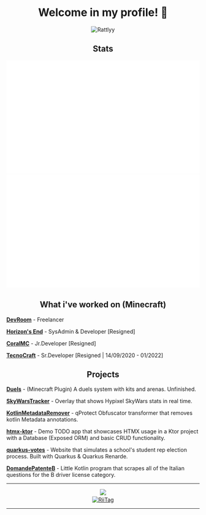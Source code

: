 <h1 align="center">Welcome in my profile! 👋</h1>
<p align="center"> 
<img src="https://komarev.com/ghpvc/?username=Rattlyy" alt="Rattlyy" />
</p>

<h2 align="center"> Stats</h2>
<p align="center">
<a href="https://http.cat/200">
<img src="https://raw.githubusercontent.com/Rattlyy/generateStats/master/generated/overview.svg#gh-dark-mode-only">
<img src="https://raw.githubusercontent.com/Rattlyy/generateStats/master/generated/languages.svg#gh-dark-mode-only">
</a>
</p>

<h2 align="center"> What i've worked on (Minecraft) </h2>

[**DevRoom**](https://devroomteam.com/) - Freelancer

[**Horizon's End**](https://github.com/HorizonsEndMC/Ion) - SysAdmin & Developer [Resigned]

[**CoralMC**](https://www.coralmc.it/) - Jr.Developer [Resigned]

[**TecnoCraft**](https://tecnocraft.net/) - Sr.Developer [Resigned | 14/09/2020 - 01/2022]

<h2 align="center"> Projects</h2>

[**Duels**](https://github.com/Rattlyy/Duels) - (Minecraft Plugin) A duels system with kits and arenas. Unfinished.

[**SkyWarsTracker**](https://github.com/Rattlyy/SkywarsTracker) - Overlay that shows Hypixel SkyWars stats in real time.

[**KotlinMetadataRemover**](https://github.com/Rattlyy/KotlinMetadataRemover) - qProtect Obfuscator transformer that removes kotlin Metadata annotations.

[**htmx-ktor**](https://github.com/Rattlyy/htmx-ktor) - Demo TODO app that showcases HTMX usage in a Ktor project with a Database (Exposed ORM) and basic CRUD functionality.

[**quarkus-votes**](https://github.com/Rattlyy/quarkus-votes) - Website that simulates a school's student rep election process. Built with Quarkus & Quarkus Renarde.

[**DomandePatenteB**](https://github.com/Rattlyy/DomandePatenteB) - Little Kotlin program that scrapes all of the Italian questions for the B driver license category.

<hr />
<p align="center">
<img src="https://discord.c99.nl/widget/theme-2/573481869937606696.png" /> <br />
<a href="https://tag.rc24.xyz/user/573481869937606696"><img src="https://tag.rc24.xyz/573481869937606696/tag.png" alt="RiiTag" /></a>
</p>
<hr />
